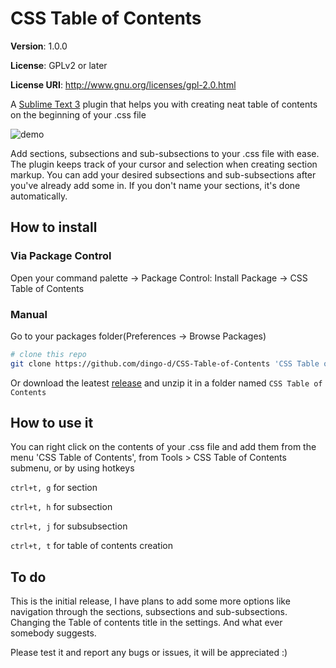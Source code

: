 # CSS Table of Contents

**Version**: 1.0.0

**License**: GPLv2 or later

**License URI**: http://www.gnu.org/licenses/gpl-2.0.html

A [Sublime Text 3](http://www.sublimetext.com) plugin that helps you with creating
neat table of contents on the beginning of your .css file

![demo](http://i.imgur.com/RD053Tm.gif)

Add sections, subsections and sub-subsections to your .css file with ease. The plugin
keeps track of your cursor and selection when creating section markup.
You can add your desired subsections and sub-subsections after you've already add some in.
If you don't name your sections, it's done automatically.

## How to install

### Via Package Control
Open your command palette -> Package Control: Install Package -> CSS Table of Contents

### Manual

Go to your packages folder(Preferences -> Browse Packages)
```bash
# clone this repo
git clone https://github.com/dingo-d/CSS-Table-of-Contents 'CSS Table of Contents'
```
Or download the leatest [release](https://github.com/dingo-d/CSS-Table-of-Contents/releases)
and unzip it in a folder named `CSS Table of Contents`

## How to use it

You can right click on the contents of your .css file and add them from the menu
'CSS Table of Contents', from Tools > CSS Table of Contents submenu, or by using hotkeys

`ctrl+t, g` for section

`ctrl+t, h` for subsection

`ctrl+t, j` for subsubsection

`ctrl+t, t` for table of contents creation

## To do

This is the initial release, I have plans to add some more options like navigation through
the sections, subsections and sub-subsections. Changing the Table of contents title in the
settings. And what ever somebody suggests.

Please test it and report any bugs or issues, it will be appreciated :)
